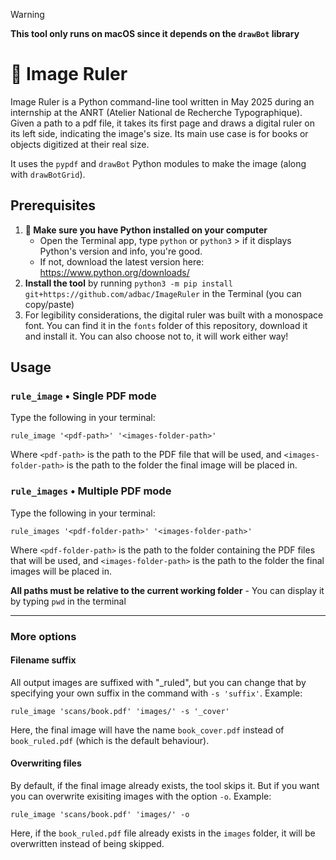 > [!WARNING]
> **This tool only runs on macOS since it depends on the `drawBot` library**

# 📐 Image Ruler

Image Ruler is a Python command-line tool written in May 2025 during an internship at the ANRT (Atelier National de Recherche Typographique). Given a path to a pdf file, it takes its first page and draws a digital ruler on its left side, indicating the image's size. Its main use case is for books or objects digitized at their real size.

It uses the `pypdf` and `drawBot` Python modules to make the image (along with `drawBotGrid`).

## Prerequisites

1. **🐍 Make sure you have Python installed on your computer**
   * Open the Terminal app, type `python` or `python3` > if it displays Python's version and info, you're good.
   * If not, download the latest version here: https://www.python.org/downloads/
2. **Install the tool** by running `python3 -m pip install git+https://github.com/adbac/ImageRuler` in the Terminal (you can copy/paste)
3. For legibility considerations, the digital ruler was built with a monospace font. You can find it in the `fonts` folder of this repository, download it and install it. You can also choose not to, it will work either way!

## Usage

### `rule_image` • Single PDF mode

Type the following in your terminal:
```shell
rule_image '<pdf-path>' '<images-folder-path>'
```
Where `<pdf-path>` is the path to the PDF file that will be used, and `<images-folder-path>` is the path to the folder the final image will be placed in.

### `rule_images` • Multiple PDF mode

Type the following in your terminal:
```shell
rule_images '<pdf-folder-path>' '<images-folder-path>'
```
Where `<pdf-folder-path>` is the path to the folder containing the PDF files that will be used, and `<images-folder-path>` is the path to the folder the final images will be placed in.

**All paths must be relative to the current working folder** - You can display it by typing `pwd` in the terminal

---

### More options

#### Filename suffix

All output images are suffixed with "_ruled", but you can change that by specifying your own suffix in the command with `-s 'suffix'`. Example:
```shell
rule_image 'scans/book.pdf' 'images/' -s '_cover'
```
Here, the final image will have the name `book_cover.pdf` instead of `book_ruled.pdf` (which is the default behaviour).

#### Overwriting files

By default, if the final image already exists, the tool skips it. But if you want you can overwrite exisiting images with the option `-o`. Example:
```shell
rule_image 'scans/book.pdf' 'images/' -o
```
Here, if the `book_ruled.pdf` file already exists in the `images` folder, it will be overwritten instead of being skipped.